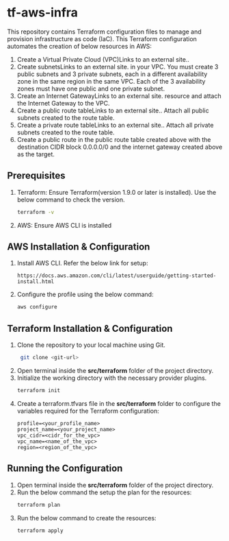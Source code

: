 # tf-aws-infra

This repository contains Terraform configuration files to manage and provision infrastructure as code (IaC). This Terraform configuration automates the creation of below resources in AWS:
1. Create a Virtual Private Cloud (VPC)Links to an external site..
2. Create subnetsLinks to an external site. in your VPC. You must create 3 public subnets and 3 private subnets, each in a different availability zone in the same region in the same VPC. Each of the 3 availability zones must have one public and one private subnet.
3. Create an Internet GatewayLinks to an external site. resource and attach the Internet Gateway to the VPC.
4. Create a public route tableLinks to an external site.. Attach all public subnets created to the route table.
5. Create a private route tableLinks to an external site.. Attach all private subnets created to the route table.
6. Create a public route in the public route table created above with the destination CIDR block 0.0.0.0/0 and the internet gateway created above as the target.

## Prerequisites

1. Terraform: Ensure Terraform(version 1.9.0 or later is installed). Use the below command to check the version.
    ```bash
    terraform -v
    ```
2. AWS: Ensure AWS CLI is installed

## AWS Installation & Configuration

1. Install AWS CLI. Refer the below link for setup:
   ```link
   https://docs.aws.amazon.com/cli/latest/userguide/getting-started-install.html
   ```
2. Configure the profile using the below command:
   ```bash
   aws configure
   ```

## Terraform Installation & Configuration

1. Clone the repository to your local machine using Git.
   ```bash
    git clone <git-url>
    ```
2. Open terminal inside the **src/terraform** folder of the project directory.
3. Initialize the working directory with the necessary provider plugins.
    ```bash
   terraform init
    ```
4. Create a terraform.tfvars file in the **src/terraform** folder to configure the variables required for the Terraform configuration:
   ```editorconfig
   profile=<your_profile_name>
   project_name=<your_project_name>
   vpc_cidr=<cidr_for_the_vpc>
   vpc_name=<name_of_the_vpc>
   region=<region_of_the_vpc>
   ```

## Running the Configuration
1. Open terminal inside the **src/terraform** folder of the project directory.
2. Run the below command the setup the plan for the resources:
   ```bash
   terraform plan
   ```
3. Run the below command to create the resources:
   ```bash
   terraform apply
   ```